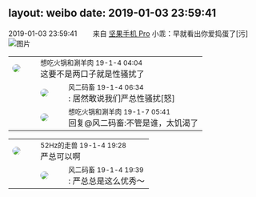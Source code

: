 layout: weibo
date: 2019-01-03 23:59:41
---
<meta name="referrer" content="no-referrer" />

2019-01-03 23:59:41  &nbsp;&nbsp;&nbsp;&nbsp;&nbsp;&nbsp; 来自 <a href="http://app.weibo.com/t/feed/Z4AgP" rel="nofollow">坚果手机 Pro</a>
小乖：早就看出你爱捣蛋了[污]  ​​​
![图片](https://wx1.sinaimg.cn/large/6d2a6003ly1fytu8ckz8aj21t037ku0x.jpg)

<table style="width: 100%;">
  <tr>
    <td style="width: 40px;"><img style="border-radius:50%" src="https://tva1.sinaimg.cn/crop.0.1.751.751.50/71c5c7f8jw8f5hblff0u4j20kv0ky3zn.jpg?KID=imgbed,tva&Expires=1624465825&ssig=DjgMt%2FHRyL"></td>
    <td colspan="2"><small>想吃火锅和涮羊肉 19-1-4 04:04</small><br/>这要不是两口子就是性骚扰了</td>
  </tr>
  <tr>
    <td/>
    <td style="width: 40px;"><img style="border-radius:50%" src="https://tva3.sinaimg.cn/crop.0.0.639.639.50/6d2a6003jw8f3idy69w2gj20hs0hrt9g.jpg?KID=imgbed,tva&Expires=1624465825&ssig=pDIp%2BiwLQd"></td>
    <td><small>风二码畜 19-1-4 06:34</small><br/>: 居然敢说我们严总性骚扰[怒]</td>
  </tr>
  <tr>
    <td/>
    <td style="width: 40px;"><img style="border-radius:50%" src="https://tva1.sinaimg.cn/crop.0.1.751.751.50/71c5c7f8jw8f5hblff0u4j20kv0ky3zn.jpg?KID=imgbed,tva&Expires=1624465825&ssig=DjgMt%2FHRyL"></td>
    <td><small>想吃火锅和涮羊肉 19-1-7 05:41</small><br/>回复@风二码畜:不管是谁，太饥渴了</td>
  </tr>
</table>

<table style="width: 100%;">
  <tr>
    <td style="width: 40px;"><img style="border-radius:50%" src="https://tva4.sinaimg.cn/crop.0.0.180.180.50/8beaf773jw1e8qgp5bmzyj2050050aa8.jpg?KID=imgbed,tva&Expires=1624465825&ssig=md8rJoiby%2B"></td>
    <td colspan="2"><small>52Hz的走兽 19-1-4 19:28</small><br/>严总可以啊</td>
  </tr>
  <tr>
    <td/>
    <td style="width: 40px;"><img style="border-radius:50%" src="https://tva3.sinaimg.cn/crop.0.0.639.639.50/6d2a6003jw8f3idy69w2gj20hs0hrt9g.jpg?KID=imgbed,tva&Expires=1624465825&ssig=pDIp%2BiwLQd"></td>
    <td><small>风二码畜 19-1-4 19:39</small><br/>: 严总总是这么优秀～</td>
  </tr>
</table>
